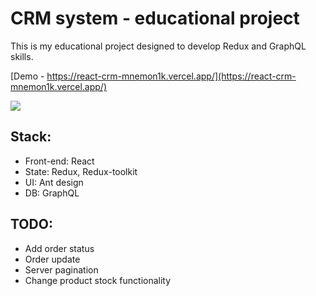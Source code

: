 # CRM system - educational project

This is my educational project designed to develop Redux and GraphQL skills.

[Demo - https://react-crm-mnemon1k.vercel.app/](https://react-crm-mnemon1k.vercel.app/)

![](https://s4.gifyu.com/images/3333333333333-1.gif)

## Stack:
- Front-end: React
- State: Redux, Redux-toolkit
- UI: Ant design
- DB: GraphQL

## TODO:
- Add order status
- Order update
- Server pagination
- Change product stock functionality
